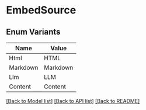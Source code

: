 # EmbedSource

## Enum Variants

| Name | Value |
|---- | -----|
| Html | HTML |
| Markdown | Markdown |
| Llm | LLM |
| Content | Content |


[[Back to Model list]](../README.md#documentation-for-models) [[Back to API list]](../README.md#documentation-for-api-endpoints) [[Back to README]](../README.md)


